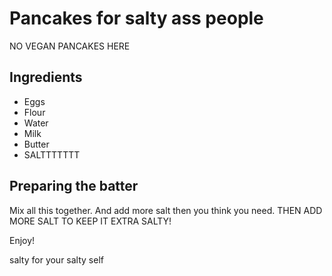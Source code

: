 # Pancakes for salty ass people 
NO VEGAN PANCAKES HERE  

## Ingredients
- Eggs
- Flour
- Water
- Milk
- Butter
- SALTTTTTTT 


## Preparing the batter
Mix all this together. And add more salt then you think you need. THEN ADD MORE SALT TO KEEP IT EXTRA SALTY! 

Enjoy! 

salty for your salty self
